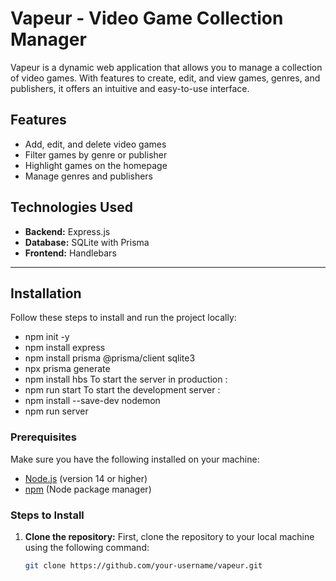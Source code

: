 # Vapeur - Video Game Collection Manager

Vapeur is a dynamic web application that allows you to manage a collection of video games. With features to create, edit, and view games, genres, and publishers, it offers an intuitive and easy-to-use interface.

## Features

- Add, edit, and delete video games
- Filter games by genre or publisher
- Highlight games on the homepage
- Manage genres and publishers

## Technologies Used

- **Backend:** Express.js
- **Database:** SQLite with Prisma
- **Frontend:** Handlebars

---

## Installation

Follow these steps to install and run the project locally:
- npm init -y
- npm install express
- npm install prisma @prisma/client sqlite3
- npx prisma generate
- npm install hbs
To start the server in production :
- npm run start
To start the development server :
- npm install --save-dev nodemon
- npm run server

### Prerequisites

Make sure you have the following installed on your machine:
- [Node.js](https://nodejs.org/) (version 14 or higher)
- [npm](https://www.npmjs.com/) (Node package manager)

### Steps to Install

1. **Clone the repository:**
   First, clone the repository to your local machine using the following command:
   ```bash
   git clone https://github.com/your-username/vapeur.git
